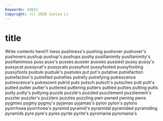 ```yaml
---
Keywords: 24632
Copyright: (C) 2020 Junjie Li
---
```


# title

Write contents here!!!
iness 
pushiness's 
pushing
pushover 
pushover's 
pushovers 
pushup 
pushup's 
pushups 
pushy 
pusillanimity 
pusillanimity's 
pusillanimous
puss 
puss's 
pusses 
pussier 
pussies 
pussiest 
pussy 
pussy's 
pussycat 
pussycat's
pussycats 
pussyfoot 
pussyfooted 
pussyfooting 
pussyfoots 
pustule 
pustule's 
pustules 
put 
put's
putative 
putrefaction 
putrefaction's 
putrefied 
putrefies 
putrefy 
putrefying 
putrescence 
putrescence's 
putrescent
putrid 
puts 
putsch 
putsch's 
putsches 
putt 
putt's 
putted 
putter 
putter's
puttered 
puttering 
putters 
puttied 
putties 
putting 
putts 
putty 
putty's 
puttying
puzzle 
puzzle's 
puzzled 
puzzlement 
puzzlement's 
puzzler 
puzzler's 
puzzlers 
puzzles 
puzzling
pwn 
pwned 
pwning 
pwns 
pygmies 
pygmy 
pygmy's 
pyjamas 
pyjamas's 
pylon
pylon's 
pylons 
pyorrhoea 
pyorrhoea's 
pyramid 
pyramid's 
pyramidal 
pyramided 
pyramiding 
pyramids
pyre 
pyre's 
pyres 
pyrite 
pyrite's 
pyromania 
pyromania's 
